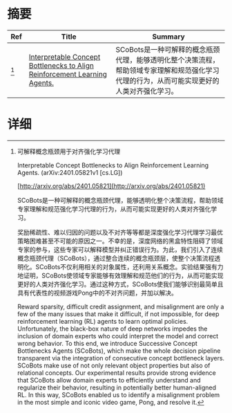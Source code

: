 # 摘要

| Ref | Title | Summary |
| --- | --- | --- |
| [^1] | [Interpretable Concept Bottlenecks to Align Reinforcement Learning Agents.](http://arxiv.org/abs/2401.05821) | SCoBots是一种可解释的概念瓶颈代理，能够透明化整个决策流程，帮助领域专家理解和规范强化学习代理的行为，从而可能实现更好的人类对齐强化学习。 |

# 详细

[^1]: 可解释概念瓶颈用于对齐强化学习代理

    Interpretable Concept Bottlenecks to Align Reinforcement Learning Agents. (arXiv:2401.05821v1 [cs.LG])

    [http://arxiv.org/abs/2401.05821](http://arxiv.org/abs/2401.05821)

    SCoBots是一种可解释的概念瓶颈代理，能够透明化整个决策流程，帮助领域专家理解和规范强化学习代理的行为，从而可能实现更好的人类对齐强化学习。

    

    奖励稀疏性、难以归因的问题以及不对齐等等都是深度强化学习代理学习最优策略困难甚至不可能的原因之一。不幸的是，深度网络的黑盒特性阻碍了领域专家的参与，这些专家可以解释模型并纠正错误行为。为此，我们引入了连续概念瓶颈代理（SCoBots），通过整合连续的概念瓶颈层，使整个决策流程透明化。SCoBots不仅利用相关的对象属性，还利用关系概念。实验结果强有力地证明，SCoBots使领域专家能够有效理解和规范他们的行为，从而可能实现更好的人类对齐强化学习。通过这种方式，SCoBots使我们能够识别最简单且具有代表性的视频游戏Pong中的不对齐问题，并加以解决。

    Reward sparsity, difficult credit assignment, and misalignment are only a few of the many issues that make it difficult, if not impossible, for deep reinforcement learning (RL) agents to learn optimal policies. Unfortunately, the black-box nature of deep networks impedes the inclusion of domain experts who could interpret the model and correct wrong behavior. To this end, we introduce Successive Concept Bottlenecks Agents (SCoBots), which make the whole decision pipeline transparent via the integration of consecutive concept bottleneck layers. SCoBots make use of not only relevant object properties but also of relational concepts. Our experimental results provide strong evidence that SCoBots allow domain experts to efficiently understand and regularize their behavior, resulting in potentially better human-aligned RL. In this way, SCoBots enabled us to identify a misalignment problem in the most simple and iconic video game, Pong, and resolve it.
    

